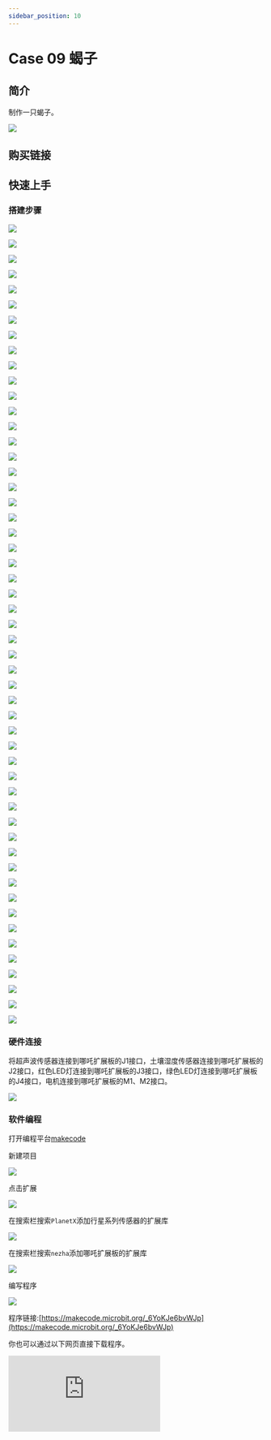 ```yaml
---
sidebar_position: 10
---
```


# Case 09 蝎子

## 简介

制作一只蝎子。





![](./images/nezha-inventors-kit-v2-case-09-01.png)

## 购买链接



## 快速上手

### 搭建步骤

![](./images/nezha-inventors-kit-v2-step-09-01.png)

![](./images/nezha-inventors-kit-v2-step-09-02.png)

![](./images/nezha-inventors-kit-v2-step-09-03.png)

![](./images/nezha-inventors-kit-v2-step-09-04.png)

![](./images/nezha-inventors-kit-v2-step-09-05.png)

![](./images/nezha-inventors-kit-v2-step-09-06.png)

![](./images/nezha-inventors-kit-v2-step-09-07.png)

![](./images/nezha-inventors-kit-v2-step-09-08.png)

![](./images/nezha-inventors-kit-v2-step-09-09.png)

![](./images/nezha-inventors-kit-v2-step-09-10.png)

![](./images/nezha-inventors-kit-v2-step-09-11.png)

![](./images/nezha-inventors-kit-v2-step-09-12.png)

![](./images/nezha-inventors-kit-v2-step-09-13.png)

![](./images/nezha-inventors-kit-v2-step-09-14.png)

![](./images/nezha-inventors-kit-v2-step-09-15.png)

![](./images/nezha-inventors-kit-v2-step-09-16.png)

![](./images/nezha-inventors-kit-v2-step-09-17.png)

![](./images/nezha-inventors-kit-v2-step-09-18.png)

![](./images/nezha-inventors-kit-v2-step-09-19.png)

![](./images/nezha-inventors-kit-v2-step-09-20.png)

![](./images/nezha-inventors-kit-v2-step-09-21.png)

![](./images/nezha-inventors-kit-v2-step-09-22.png)

![](./images/nezha-inventors-kit-v2-step-09-23.png)

![](./images/nezha-inventors-kit-v2-step-09-24.png)

![](./images/nezha-inventors-kit-v2-step-09-25.png)

![](./images/nezha-inventors-kit-v2-step-09-26.png)

![](./images/nezha-inventors-kit-v2-step-09-27.png)

![](./images/nezha-inventors-kit-v2-step-09-28.png)

![](./images/nezha-inventors-kit-v2-step-09-29.png)

![](./images/nezha-inventors-kit-v2-step-09-30.png)

![](./images/nezha-inventors-kit-v2-step-09-31.png)

![](./images/nezha-inventors-kit-v2-step-09-32.png)

![](./images/nezha-inventors-kit-v2-step-09-33.png)

![](./images/nezha-inventors-kit-v2-step-09-34.png)

![](./images/nezha-inventors-kit-v2-step-09-35.png)

![](./images/nezha-inventors-kit-v2-step-09-36.png)

![](./images/nezha-inventors-kit-v2-step-09-37.png)

![](./images/nezha-inventors-kit-v2-step-09-38.png)

![](./images/nezha-inventors-kit-v2-step-09-39.png)

![](./images/nezha-inventors-kit-v2-step-09-40.png)

![](./images/nezha-inventors-kit-v2-step-09-41.png)

![](./images/nezha-inventors-kit-v2-step-09-42.png)

![](./images/nezha-inventors-kit-v2-step-09-43.png)

![](./images/nezha-inventors-kit-v2-step-09-44.png)

![](./images/nezha-inventors-kit-v2-step-09-45.png)

![](./images/nezha-inventors-kit-v2-step-09-46.png)

![](./images/nezha-inventors-kit-v2-step-09-47.png)

![](./images/nezha-inventors-kit-v2-step-09-48.png)

![](./images/nezha-inventors-kit-v2-step-09-49.png)

![](./images/nezha-inventors-kit-v2-step-09-50.png)

![](./images/nezha-inventors-kit-v2-step-09-51.png)

![](./images/nezha-inventors-kit-v2-step-09-52.png)

![](./images/nezha-inventors-kit-v2-step-09-53.png)



### 硬件连接

将超声波传感器连接到哪吒扩展板的J1接口，土壤湿度传感器连接到哪吒扩展板的J2接口，红色LED灯连接到哪吒扩展板的J3接口，绿色LED灯连接到哪吒扩展板的J4接口，电机连接到哪吒扩展板的M1、M2接口。

![](./images/nezha-inventors-kit-v2-case-09-02.png)

### 软件编程

打开编程平台[makecode](https://makecode.microbit.org/#)

新建项目

![](./images/nezha-inventors-kit-v2-case-19-03.png)

点击扩展

![](./images/nezha-inventors-kit-v2-case-19-04.png)

在搜索栏搜索`PlanetX`添加行星系列传感器的扩展库

![](./images/nezha-inventors-kit-v2-case-19-05.png)

在搜索栏搜索`nezha`添加哪吒扩展板的扩展库

![](./images/nezha-inventors-kit-v2-case-19-06.png)

编写程序

![](./images/nezha-inventors-kit-v2-case-09-07.png)


程序链接:[https://makecode.microbit.org/_6YoKJe6bvWJp](https://makecode.microbit.org/_6YoKJe6bvWJp)

你也可以通过以下网页直接下载程序。

<div
    style={{
        position: 'relative',
        paddingBottom: '60%',
        overflow: 'hidden',
    }}
>
    <iframe
        src="https://makecode.microbit.org/_6YoKJe6bvWJp"
        frameborder="0"
        sandbox="allow-popups allow-forms allow-scripts allow-same-origin"
        style={{
            position: 'absolute',
            width: '100%',
            height: '100%',
        }}
    />
</div>

### 现象

当蝎子的尾巴被触碰到时，蝎子向前行驶，当检测到前方障碍物则停下并开始夹取。

![](./images/nezha-inventors-kit-v2-case-09.gif)
